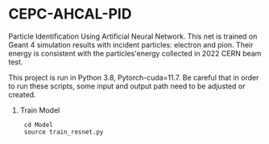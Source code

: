 # CEPC-AHCAL-PID
Particle Identification Using Artificial Neural Network. This net is trained on Geant 4 simulation results with incident particles: electron and pion. Their energy is consistent with the particles'energy collected in 2022 CERN beam test.  

This project is run in Python 3.8, Pytorch-cuda=11.7. Be careful that in order to run these scripts, some input and output path need to be adjusted or created.





    
1. Train Model
  
        cd Model
        source train_resnet.py
  
   
